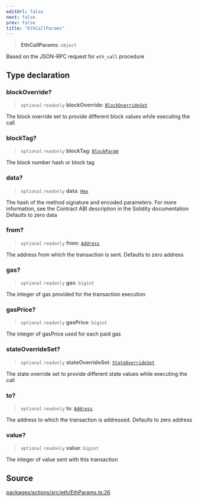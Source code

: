 ```yaml
---
editUrl: false
next: false
prev: false
title: "EthCallParams"
---
```


> **EthCallParams**: `object`

Based on the JSON-RPC request for `eth_call` procedure

## Type declaration

### blockOverride?

> `optional` `readonly` **blockOverride**: [`BlockOverrideSet`](/reference/tevm/actions/type-aliases/blockoverrideset/)

The block override set to provide different block values while executing the call

### blockTag?

> `optional` `readonly` **blockTag**: [`BlockParam`](/reference/tevm/actions/type-aliases/blockparam/)

The block number hash or block tag

### data?

> `optional` `readonly` **data**: [`Hex`](/reference/tevm/actions/type-aliases/hex/)

The hash of the method signature and encoded parameters. For more information, see the Contract ABI description in the Solidity documentation
Defaults to zero data

### from?

> `optional` `readonly` **from**: [`Address`](/reference/tevm/actions/type-aliases/address/)

The address from which the transaction is sent. Defaults to zero address

### gas?

> `optional` `readonly` **gas**: `bigint`

The integer of gas provided for the transaction execution

### gasPrice?

> `optional` `readonly` **gasPrice**: `bigint`

The integer of gasPrice used for each paid gas

### stateOverrideSet?

> `optional` `readonly` **stateOverrideSet**: [`StateOverrideSet`](/reference/tevm/actions/type-aliases/stateoverrideset/)

The state override set to provide different state values while executing the call

### to?

> `optional` `readonly` **to**: [`Address`](/reference/tevm/actions/type-aliases/address/)

The address to which the transaction is addressed. Defaults to zero address

### value?

> `optional` `readonly` **value**: `bigint`

The integer of value sent with this transaction

## Source

[packages/actions/src/eth/EthParams.ts:26](https://github.com/evmts/tevm-monorepo/blob/main/packages/actions/src/eth/EthParams.ts#L26)
